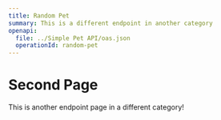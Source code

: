 ```yaml
---
title: Random Pet
summary: This is a different endpoint in another category
openapi:
  file: ../Simple Pet API/oas.json
  operationId: random-pet
---
```


# Second Page

This is another endpoint page in a different category!
